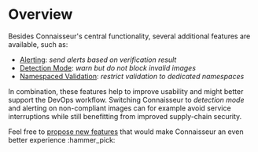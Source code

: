 # Overview

Besides Connaisseur's central functionality, several additional features are available, such as:

- [Alerting](./alerting.md): *send alerts based on verification result*
- [Detection Mode](./detection_mode.md): *warn but do not block invalid images*
- [Namespaced Validation](./namespaced_validation.md): *restrict validation to dedicated namespaces*

In combination, these features help to improve usability and might better support the DevOps workflow.
Switching Connaisseur to _detection mode_ and alerting on non-compliant images can for example avoid service interruptions while still benefitting from improved supply-chain security.

Feel free to [propose new features](https://github.com/sse-secure-systems/connaisseur/issues/new?assignees=&labels=&template=feature_request.md&title=) that would make Connaisseur an even better experience :hammer_pick:

